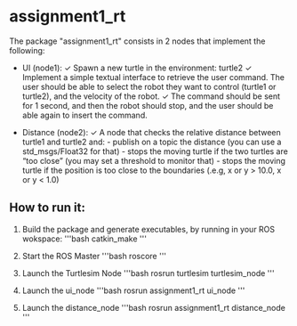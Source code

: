 # assignment1_rt
The package "assignment1_rt" consists in 2 nodes that implement the following:
- UI (node1):
    ✓ Spawn a new turtle in the environment: turtle2
    ✓ Implement a simple textual interface to retrieve the user command. The user should be able to select the robot they want to control (turtle1 or turtle2), and the velocity of the robot.
    ✓ The command should be sent for 1 second, and then the robot should stop, and the user should be able again to insert the command. 

- Distance (node2):
    ✓ A node that checks the relative distance between turtle1 and turtle2 and:
        - publish on a topic the distance (you can use a std_msgs/Float32 for
        that)
        - stops the moving turtle if the two turtles are “too close” (you may
        set a threshold to monitor that)
        - stops the moving turtle if the position is too close to the boundaries
        (.e.g, x or y > 10.0, x or y < 1.0)


## How to run it:
1) Build the package and generate executables, by running in your ROS wokspace:
'''bash
catkin_make
'''

2) Start the ROS Master
'''bash
roscore
'''

3) Launch the Turtlesim Node
'''bash
rosrun turtlesim turtlesim_node
'''

4) Launch the ui_node
'''bash
rosrun assignment1_rt ui_node 
'''

5) Launch the distance_node
'''bash
rosrun assignment1_rt distance_node
'''
